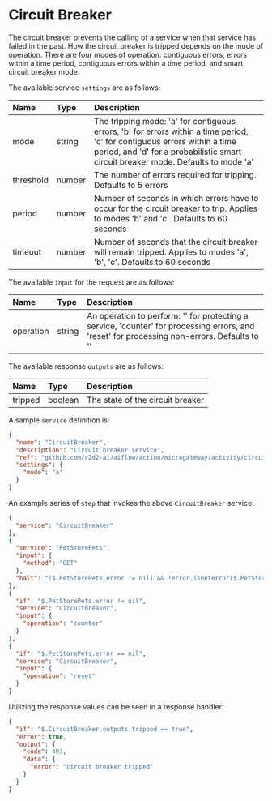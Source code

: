 # Circuit Breaker

The circuit breaker prevents the calling of a service when that service has failed in the past. How the circuit breaker is tripped depends on the mode of operation. There are four modes of operation: contiguous errors, errors within a time period, contiguous errors within a time period, and smart circuit breaker mode.

The available service `settings` are as follows:

| Name   |  Type   | Description   |
|:-----------|:--------|:--------------|
| mode | string | The tripping mode: 'a' for contiguous errors, 'b' for errors within a time period, 'c' for contiguous errors within a time period, and 'd' for a probabilistic smart circuit breaker mode. Defaults to mode 'a' |
| threshold | number | The number of errors required for tripping. Defaults to 5 errors |
| period | number | Number of seconds in which errors have to occur for the circuit breaker to trip. Applies to modes 'b' and 'c'. Defaults to 60 seconds |
| timeout | number | Number of seconds that the circuit breaker will remain tripped. Applies to modes 'a', 'b', 'c'. Defaults to 60 seconds |

The available `input` for the request are as follows:

| Name   |  Type   | Description   |
|:-----------|:--------|:--------------|
| operation | string | An operation to perform: '' for protecting a service, 'counter' for processing errors, and 'reset' for processing non-errors. Defaults to '' |

The available response `outputs` are as follows:

| Name   |  Type   | Description   |
|:-----------|:--------|:--------------|
| tripped | boolean | The state of the circuit breaker |

A sample `service` definition is:

```json
{
  "name": "CircuitBreaker",
  "description": "Circuit breaker service",
  "ref": "github.com/r2d2-ai/aiflow/action/microgateway/activity/circuitbreaker",
  "settings": {
    "mode": "a"
  }
}
```

An example series of `step` that invokes the above `CircuitBreaker` service:

```json
{
  "service": "CircuitBreaker"
},
{
  "service": "PetStorePets",
  "input": {
    "method": "GET"
  },
  "halt": "($.PetStorePets.error != nil) && !error.isneterror($.PetStorePets.error)"
},
{
  "if": "$.PetStorePets.error != nil",
  "service": "CircuitBreaker",
  "input": {
    "operation": "counter"
  }
},
{
  "if": "$.PetStorePets.error == nil",
  "service": "CircuitBreaker",
  "input": {
    "operation": "reset"
  }
}
```

Utilizing the response values can be seen in a response handler:

```json
{
  "if": "$.CircuitBreaker.outputs.tripped == true",
  "error": true,
  "output": {
    "code": 403,
    "data": {
      "error": "circuit breaker tripped"
    }
  }
}
```
